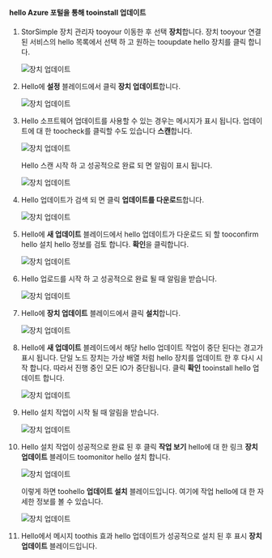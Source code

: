 <!--author=alkohli last changed: 01/18/17 -->

#### <a name="tooinstall-updates-via-hello-azure-portal"></a>hello Azure 포털을 통해 tooinstall 업데이트

1. StorSimple 장치 관리자 tooyour 이동한 후 선택 **장치**합니다. 장치 tooyour 연결 된 서비스의 hello 목록에서 선택 하 고 원하는 tooupdate hello 장치를 클릭 합니다. 

    ![장치 업데이트](../includes/media/storsimple-virtual-array-install-update-via-portal-04/azupdate1m.png) 

2. Hello에 **설정** 블레이드에서 클릭 **장치 업데이트**합니다. 

    ![장치 업데이트](../includes/media/storsimple-virtual-array-install-update-via-portal-04/azupdate2m.png)  

3. Hello 소프트웨어 업데이트를 사용할 수 있는 경우는 메시지가 표시 됩니다. 업데이트에 대 한 toocheck를 클릭할 수도 있습니다 **스캔**합니다.

    ![장치 업데이트](../includes/media/storsimple-virtual-array-install-update-via-portal-04/azupdate3m1.png)

    Hello 스캔 시작 하 고 성공적으로 완료 되 면 알림이 표시 됩니다.

    ![장치 업데이트](../includes/media/storsimple-virtual-array-install-update-via-portal-04/azupdate5m.png)

4. Hello 업데이트가 검색 되 면 클릭 **업데이트를 다운로드**합니다. 

    ![장치 업데이트](../includes/media/storsimple-virtual-array-install-update-via-portal-04/azupdate6m.png)

5. Hello에 **새 업데이트** 블레이드에서 hello 업데이트가 다운로드 되 할 tooconfirm hello 설치 hello 정보를 검토 합니다. **확인**을 클릭합니다.

    ![장치 업데이트](../includes/media/storsimple-virtual-array-install-update-via-portal-04/azupdate7m.png)

6. Hello 업로드를 시작 하 고 성공적으로 완료 될 때 알림을 받습니다.

     ![장치 업데이트](../includes/media/storsimple-virtual-array-install-update-via-portal-04/azupdate8m.png)

5. Hello에 **장치 업데이트** 블레이드에서 클릭 **설치**합니다.

     ![장치 업데이트](../includes/media/storsimple-virtual-array-install-update-via-portal-04/azupdate11m1.png)   

6. Hello에 **새 업데이트** 블레이드에서 해당 hello 업데이트 작업이 중단 된다는 경고가 표시 됩니다. 단일 노드 장치는 가상 배열 처럼 hello 장치를 업데이트 한 후 다시 시작 합니다. 따라서 진행 중인 모든 IO가 중단됩니다. 클릭 **확인** tooinstall hello 업데이트 합니다. 

    ![장치 업데이트](../includes/media/storsimple-virtual-array-install-update-via-portal-04/azupdate12m.png) 

7. Hello 설치 작업이 시작 될 때 알림을 받습니다. 

    ![장치 업데이트](../includes/media/storsimple-virtual-array-install-update-via-portal-04/azupdate13m.png)

8.  Hello 설치 작업이 성공적으로 완료 된 후 클릭 **작업 보기** hello에 대 한 링크 **장치 업데이트** 블레이드 toomonitor hello 설치 합니다. 

    ![장치 업데이트](../includes/media/storsimple-virtual-array-install-update-via-portal-04/azupdate15m1.png)

    이렇게 하면 toohello **업데이트 설치** 블레이드입니다. 여기에 작업 hello에 대 한 자세한 정보를 볼 수 있습니다.

    ![장치 업데이트](../includes/media/storsimple-virtual-array-install-update-via-portal-04/azupdate16m1.png)

9. Hello에서 메시지 toothis 효과 hello 업데이트가 성공적으로 설치 된 후 표시 **장치 업데이트** 블레이드입니다. 
